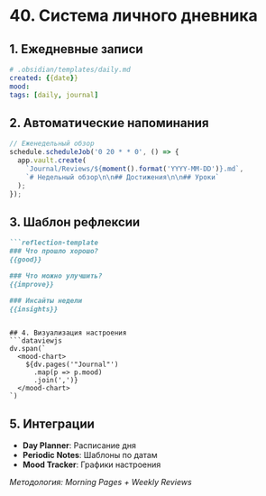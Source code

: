 # 40. Система личного дневника

## 1. Ежедневные записи
```yaml
# .obsidian/templates/daily.md
created: {{date}}
mood: 
tags: [daily, journal]
```

## 2. Автоматические напоминания
```javascript
// Еженедельный обзор
schedule.scheduleJob('0 20 * * 0', () => {
  app.vault.create(
    `Journal/Reviews/${moment().format('YYYY-MM-DD')}.md`,
    `# Недельный обзор\n\n## Достижения\n\n## Уроки`
  );
});
```

## 3. Шаблон рефлексии
```markdown
```reflection-template
### Что прошло хорошо?
{{good}}

### Что можно улучшить?
{{improve}}

### Инсайты недели
{{insights}}
```
```

## 4. Визуализация настроения
```dataviewjs
dv.span(`
  <mood-chart>
    ${dv.pages('"Journal"')
      .map(p => p.mood)
      .join(',')}
  </mood-chart>
`)
```

## 5. Интеграции
- **Day Planner**: Расписание дня
- **Periodic Notes**: Шаблоны по датам
- **Mood Tracker**: Графики настроения

*Методология: Morning Pages + Weekly Reviews*